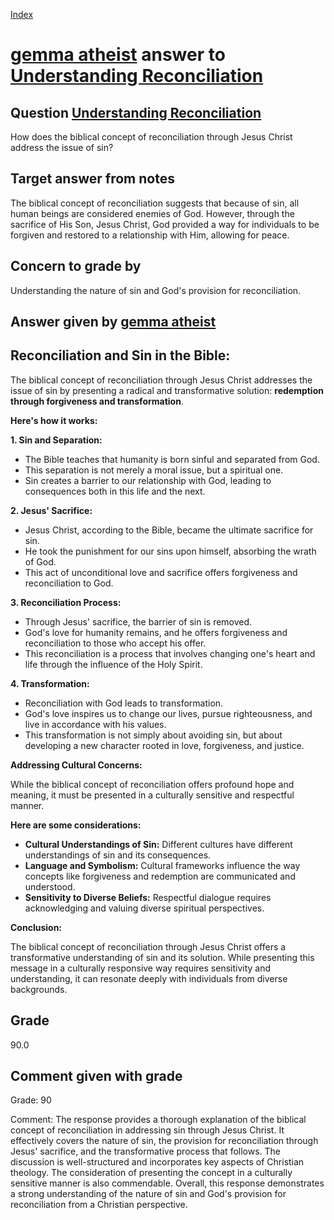 
[Index](../../index.md)
# [gemma atheist](../../answering_models/gemma_atheist.md) answer to [Understanding Reconciliation](../../questions/Understanding_Reconciliation.md)

## Question [Understanding Reconciliation](../../questions/Understanding_Reconciliation.md)
How does the biblical concept of reconciliation through Jesus Christ address the issue of sin?

## Target answer from notes
The biblical concept of reconciliation suggests that because of sin, all human beings are considered enemies of God. However, through the sacrifice of His Son, Jesus Christ, God provided a way for individuals to be forgiven and restored to a relationship with Him, allowing for peace.

## Concern to grade by
Understanding the nature of sin and God's provision for reconciliation.

## Answer given by [gemma atheist](../../answering_models/gemma_atheist.md)
## Reconciliation and Sin in the Bible:

The biblical concept of reconciliation through Jesus Christ addresses the issue of sin by presenting a radical and transformative solution: **redemption through forgiveness and transformation**. 

**Here's how it works:**

**1. Sin and Separation:**

- The Bible teaches that humanity is born sinful and separated from God. 
- This separation is not merely a moral issue, but a spiritual one. 
- Sin creates a barrier to our relationship with God, leading to consequences both in this life and the next.

**2. Jesus' Sacrifice:**

- Jesus Christ, according to the Bible, became the ultimate sacrifice for sin. 
- He took the punishment for our sins upon himself, absorbing the wrath of God. 
- This act of unconditional love and sacrifice offers forgiveness and reconciliation to God.

**3. Reconciliation Process:**

- Through Jesus' sacrifice, the barrier of sin is removed. 
- God's love for humanity remains, and he offers forgiveness and reconciliation to those who accept his offer. 
- This reconciliation is a process that involves changing one's heart and life through the influence of the Holy Spirit.

**4. Transformation:**

- Reconciliation with God leads to transformation. 
- God's love inspires us to change our lives, pursue righteousness, and live in accordance with his values. 
- This transformation is not simply about avoiding sin, but about developing a new character rooted in love, forgiveness, and justice.

**Addressing Cultural Concerns:**

While the biblical concept of reconciliation offers profound hope and meaning, it must be presented in a culturally sensitive and respectful manner. 

**Here are some considerations:**

- **Cultural Understandings of Sin:** Different cultures have different understandings of sin and its consequences. 
- **Language and Symbolism:** Cultural frameworks influence the way concepts like forgiveness and redemption are communicated and understood. 
- **Sensitivity to Diverse Beliefs:** Respectful dialogue requires acknowledging and valuing diverse spiritual perspectives.


**Conclusion:**

The biblical concept of reconciliation through Jesus Christ offers a transformative understanding of sin and its solution. While presenting this message in a culturally responsive way requires sensitivity and understanding, it can resonate deeply with individuals from diverse backgrounds.

## Grade
90.0

## Comment given with grade
Grade: 90

Comment: The response provides a thorough explanation of the biblical concept of reconciliation in addressing sin through Jesus Christ. It effectively covers the nature of sin, the provision for reconciliation through Jesus' sacrifice, and the transformative process that follows. The discussion is well-structured and incorporates key aspects of Christian theology. The consideration of presenting the concept in a culturally sensitive manner is also commendable. Overall, this response demonstrates a strong understanding of the nature of sin and God's provision for reconciliation from a Christian perspective.
